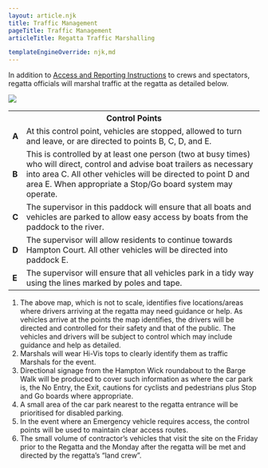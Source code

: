 ```yaml
---
layout: article.njk
title: Traffic Management
pageTitle: Traffic Management
articleTitle: Regatta Traffic Marshalling

templateEngineOverride: njk,md
---
```

<p>In addition to <a href="/instructions/">Access and Reporting Instructions</a> to crews and spectators, regatta officials will marshal traffic at the regatta as detailed below.</p>
<img src="/images/traffic.gif">
<table class="redgrid textleft" width="100%" cellspacing="0" cellpadding="6">
  <tr>
  	<th colspan="2"><b>Control Points</b></th>
	</tr>
	<tr>
		<td><b>A</b></td>
		<td>At this control point, vehicles are stopped, allowed to turn and leave, or are directed to points B, C, D, and E.</td>
  </tr>
	<tr>
		<td><b>B</b></td>
    <td>This is controlled by at least one person (two at busy times) who will direct, control and advise boat trailers as necessary into area C. All other vehicles will be directed to point D and area E. When appropriate a Stop/Go board system may operate.</td>
  </tr>
	<tr>
		<td><b>C</b></td>
    <td>The supervisor in this paddock will ensure that all boats and vehicles are parked to allow easy access by boats from the paddock to the river.</td>
  </tr>
  <tr>
    <td><b>D</b></td>
    <td>The supervisor will allow residents to continue towards Hampton Court. All other vehicles will be directed into paddock E.</td>
  </tr>
	<tr>
		<td><b>E</b></td>
    <td>The supervisor will ensure that all vehicles park in a tidy way using the lines marked by poles and tape.</td>
  </tr>
</table> 
<div id="regulations">
		<ol>
          <li>The above map, which is not to scale, identifies five locations/areas where drivers arriving at the regatta may need guidance or help. As vehicles arrive at the points the map identifies, the drivers will be directed and controlled for their safety and that of the public. The vehicles and drivers will be subject to control which may include guidance and help as detailed.</li>
          <li>Marshals will wear Hi-Vis tops to clearly identify them as traffic Marshals for the event.</li>
		  <li>Directional signage from the Hampton Wick roundabout to the Barge Walk will be produced to cover such information as where the car park is, the No Entry, the Exit, cautions for cyclists and pedestrians plus Stop and Go boards where appropriate.</li>
		  <li>A small area of the car park nearest to the regatta entrance will be prioritised for disabled parking.</li>
		  <li>In the event where an Emergency vehicle requires access, the control points will be used to maintain clear access routes.</li>
		  <li>The small volume of contractor&#8217;s vehicles that visit the site on the Friday prior to the Regatta and the Monday after the regatta will be met and directed by the regatta&#8217;s &#8220;land crew&#8221;.
		  </li>
        </ol>
        </div>